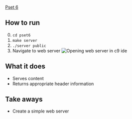 [Pset 6](http://cdn.cs50.net/2016/x/psets/6/pset6/pset6.html)

## How to run
0. `cd pset6`
1. `make server`
2. `./server public`
3. Navigate to web server ![Opening web server in c9 ide](http://prntscr.com/dyubm3)

## What it does
* Serves content
* Returns appropriate header information 

## Take aways
* Create a simple web server